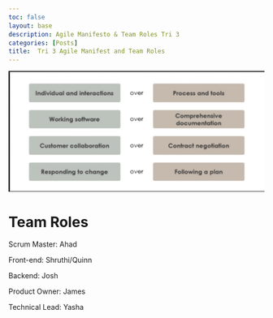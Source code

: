 ```yaml
---
toc: false
layout: base
description: Agile Manifesto & Team Roles Tri 3
categories: [Posts]
title:  Tri 3 Agile Manifest and Team Roles
---
```


![Agile Manifesto](/images/agile_manifesto_tri_3.jpg)

# Team Roles

Scrum Master: Ahad 

Front-end: Shruthi/Quinn

Backend: Josh

Product Owner: James

Technical Lead: Yasha